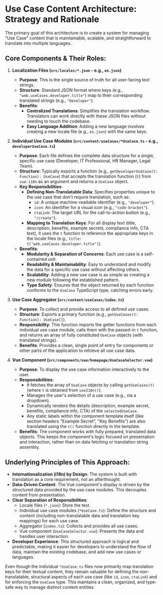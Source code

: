 
# Use Case Content Architecture: Strategy and Rationale

The primary goal of this architecture is to create a system for managing "Use Case" content that is maintainable, scalable, and straightforward to translate into multiple languages.

## Core Components & Their Roles:

1.  **Localization Files (`src/locales/*.json` - e.g., `en.json`)**
    *   **Purpose**: This is the single source of truth for all user-facing text strings.
    *   **Structure**: Standard JSON format where keys (e.g., `"web.useCases.developer.title"`) map to their corresponding translated strings (e.g., `"Developer"`).
    *   **Benefits**:
        *   **Centralized Translations**: Simplifies the translation workflow. Translators can work directly with these JSON files without needing to touch the codebase.
        *   **Easy Language Addition**: Adding a new language involves creating a new locale file (e.g., `es.json`) with the same keys.

2.  **Individual Use Case Modules (`src/content/useCases/*UseCase.ts` - e.g., `developerUseCase.ts`)**
    *   **Purpose**: Each file defines the complete data structure for a single, specific use case (Developer, IT Professional, HR Manager, Legal Team).
    *   **Structure**: Typically exports a function (e.g., `getDeveloperUseCase(t: Function): UseCase`) that accepts the translation function (`t`) from `vue-i18n` as an argument and returns a `UseCase` object.
    *   **Key Responsibilities**:
        *   **Defining Non-Translatable Data**: Specifies properties unique to the use case that don't require translation, such as:
            *   `id`: A unique machine-readable identifier (e.g., `"developer"`).
            *   `icon`: An identifier for a visual icon (e.g., `"code-bracket"`).
            *   `ctaLink`: The target URL for the call-to-action button (e.g., `"/create"`).
        *   **Mapping to Translation Keys**: For all display text (title, description, benefits, example secrets, compliance info, CTA text), it uses the `t` function to reference the appropriate keys in the locale files (e.g., `title: t("web.useCases.developer.title")`).
    *   **Benefits**:
        *   **Modularity & Separation of Concerns**: Each use case is a self-contained unit.
        *   **Readability & Maintainability**: Easy to understand and modify the data for a specific use case without affecting others.
        *   **Scalability**: Adding a new use case is as simple as creating a new module following the established pattern.
        *   **Type Safety**: Ensures that the object returned by each function conforms to the `UseCase` TypeScript type, catching errors early.

3.  **Use Case Aggregator (`src/content/useCases/index.ts`)**
    *   **Purpose**: To collect and provide access to all defined use cases.
    *   **Structure**: Exports a primary function (e.g., `getUseCases(t: Function): UseCase[]`).
    *   **Responsibility**: This function imports the getter functions from each individual use case module, calls them with the passed-in `t` function, and returns an array of fully constituted `UseCase` objects (with translated strings).
    *   **Benefits**: Provides a clean, single point of entry for components or other parts of the application to retrieve all use case data.

4.  **Vue Component (`src/components/vue/homepage/UseCaseSelector.vue`)**
    *   **Purpose**: To display the use case information interactively to the user.
    *   **Responsibilities**:
        *   It fetches the array of `UseCase` objects by calling `getUseCases(t)` (where `t` is obtained from `useI18n()`).
        *   Manages the user's selection of a use case (e.g., via a dropdown).
        *   Dynamically renders the details (description, example secret, benefits, compliance info, CTA) of the `selectedUseCase`.
        *   Any static labels within the component template itself (like section headers "Example Secret", "Key Benefits") are also translated using the `t()` function directly in the template.
    *   **Benefits**: The component works with fully prepared, translated data objects. This keeps the component's logic focused on presentation and interaction, rather than on data fetching or translation string assembly.

## Underlying Principles of This Approach:

*   **Internationalization (i18n) by Design**: The system is built with translation as a core requirement, not an afterthought.
*   **Data-Driven Content**: The Vue component's display is driven by the structured data provided by the use case modules. This decouples content from presentation.
*   **Clear Separation of Responsibilities**:
    *   Locale files (`*.json`): Store the text.
    *   Individual use case modules (`*UseCase.ts`): Define the structure and content (including non-translatable data and translation key mappings) for each use case.
    *   Aggregator (`index.ts`): Collects and provides all use cases.
    *   Vue component (`UseCaseSelector.vue`): Presents the data and handles user interaction.
*   **Developer Experience**: This structured approach is logical and predictable, making it easier for developers to understand the flow of data, maintain the existing codebase, and add new use cases or languages.

Even though the individual `*UseCase.ts` files now primarily map translation keys for their textual content, they remain valuable for defining the non-translatable, structural aspects of each use case (like `id`, `icon`, `ctaLink`) and for enforcing the `UseCase` type. This maintains a clean, organized, and type-safe way to manage distinct content entities.
